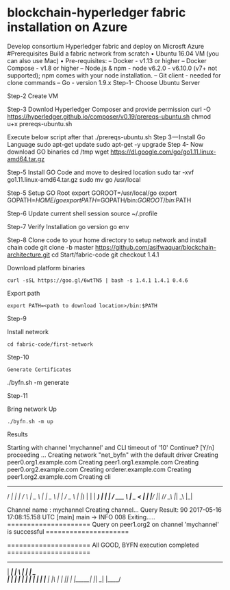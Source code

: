 # blockchain-hyperledger fabric installation on Azure

Develop consortium Hyperledger fabric and deploy on Microsft Azure
#Prerequisites
Build a fabric network from scratch
• Ubuntu 16.04 VM (you can also use Mac)
• Pre-requisites:
– Docker - v1.13 or higher
– Docker Compose - v1.8 or higher
– Node.js & npm - node v6.2.0 - v6.10.0 (v7+ not supported); npm comes with
your node installation.
– Git client - needed for clone commands
– Go - version 1.9.x
Step-1- Choose Ubuntu Server
 

Step-2 Create VM
 
 

Step-3
Downlod Hyperledger Composer and provide permission
curl -O https://hyperledger.github.io/composer/v0.19/prereqs-ubuntu.sh
chmod u+x prereqs-ubuntu.sh

Execute below script after that
./prereqs-ubuntu.sh
Step 3 — Install Go Language
sudo apt-get update
sudo apt-get -y upgrade
Step 4- Now download GO binaries
cd /tmp
wget https://dl.google.com/go/go1.11.linux-amd64.tar.gz

Step-5 Install GO Code and move to desired location
sudo tar -xvf go1.11.linux-amd64.tar.gz
sudo mv go /usr/local

Step-5 Setup GO Root
export GOROOT=/usr/local/go
export GOPATH=$HOME/go
export PATH=$GOPATH/bin:$GOROOT/bin:$PATH

Step-6 Update current shell session 
source ~/.profile

Step-7 Verify Installation
go version
go env

Step-8
Clone code to your home directory to setup network and install chain code
git clone -b master https://github.com/asifwaquar/blockchain-architecture.git
cd Start/fabric-code
git checkout 1.4.1


Download platform binaries 

	curl -sSL https://goo.gl/6wtTN5 | bash -s 1.4.1 1.4.1 0.4.6

 Export path

	export PATH=<path to download location>/bin:$PATH

 Step-9

  Install network 

	cd fabric-code/first-network

    


 Step-10

	Generate Certificates

./byfn.sh -m generate

Step-11

Bring network Up


	./byfn.sh -m up

 
Results

Starting with channel 'mychannel' and CLI timeout of '10'
Continue? [Y/n]
proceeding ...
Creating network "net_byfn" with the default driver
Creating peer0.org1.example.com
Creating peer1.org1.example.com
Creating peer0.org2.example.com
Creating orderer.example.com
Creating peer1.org2.example.com
Creating cli


 ____    _____      _      ____    _____
/ ___|  |_   _|    / \    |  _ \  |_   _|
\___ \    | |     / _ \   | |_) |   | |
 ___) |   | |    / ___ \  |  _ <    | |
|____/    |_|   /_/   \_\ |_| \_\   |_|

Channel name : mychannel
Creating channel...
Query Result: 90
2017-05-16 17:08:15.158 UTC [main] main -> INFO 008 Exiting.....
===================== Query on peer1.org2 on channel 'mychannel' is successful =====================

===================== All GOOD, BYFN execution completed =====================


 _____   _   _   ____
| ____| | \ | | |  _ \
|  _|   |  \| | | | | |
| |___  | |\  | | |_| |
|_____| |_| \_| |____/




